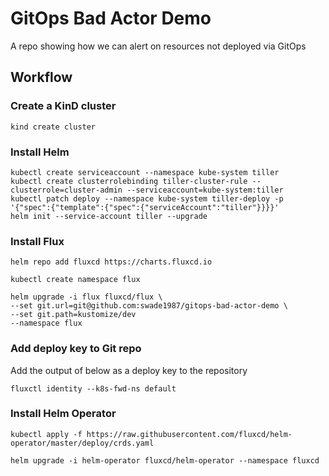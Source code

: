 # GitOps Bad Actor Demo
A repo showing how we can alert on resources not deployed via GitOps

## Workflow

### Create a KinD cluster

```
kind create cluster
```

### Install Helm

```
kubectl create serviceaccount --namespace kube-system tiller
kubectl create clusterrolebinding tiller-cluster-rule --clusterrole=cluster-admin --serviceaccount=kube-system:tiller
kubectl patch deploy --namespace kube-system tiller-deploy -p '{"spec":{"template":{"spec":{"serviceAccount":"tiller"}}}}'      
helm init --service-account tiller --upgrade
```

### Install Flux

```
helm repo add fluxcd https://charts.fluxcd.io

kubectl create namespace flux

helm upgrade -i flux fluxcd/flux \
--set git.url=git@github.com:swade1987/gitops-bad-actor-demo \
--set git.path=kustomize/dev
--namespace flux
```

### Add deploy key to Git repo

Add the output of below as a deploy key to the repository

```
fluxctl identity --k8s-fwd-ns default
```

### Install Helm Operator

```
kubectl apply -f https://raw.githubusercontent.com/fluxcd/helm-operator/master/deploy/crds.yaml

helm upgrade -i helm-operator fluxcd/helm-operator --namespace fluxcd
```


